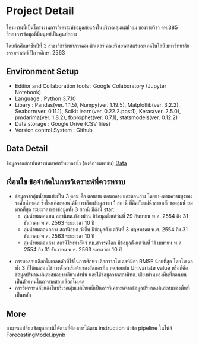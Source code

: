 # Project Detail
โครงงานนี้เป็นโครงงานการวิเคราะห์ข้อมูลภัยแล้งในบริเวณลุ่มแม่น้ำยม ของรายวิชา คพ.385 วิทยาการข้อมูลที่มีมนุษย์เป็นศูนย์กลาง

โดยนักศึกษาชั้นปีที่ 3 สาขาวิชาวิทยาการคอมพิวเตอร์ คณะวิทยาศาสตร์และเทคโนโลยี มหาวิทยาลัยธรรมศาสตร์ ปีการศึกษา 2563

## Environment Setup
  - Editior and Collaboration tools : Google Colaboratory (Jupyter Notebook)
  - Language : Python 3.7.10
  - Libary : Pandas(ver. 1.1.5), Numpy(ver. 1.19.5), Matplotlib(ver. 3.2.2), Seaborn(ver. 0.11.1), Scikit learn(ver. 0.22.2.post1), Keras(ver. 2.5.0), pmdarima(ver. 1.8.2), fbprophet(ver. 0.7.1), statsmodels(ver. 0.12.2)
  - Data storage : Google Drive (CSV files)
  - Version control System : Github

## Data Detail
ข้อมูลจากสถาบันสารสนเทศทรัพยากรน้ำ (องค์การมหาชน) [Data](https://drive.google.com/drive/folders/1ezFS9OX_Mmj8V-rSclCaBi8Mqthv2hA-?usp=sharing)


## เงื่อนไข ข้อจํากัดในการวิเคราะห์ที่ควรทราบ
- ข้อมูลจากลุ่มน้ำยมแบ่งเป็น 3 ตอน คือ ตอนบน ตอนกลาง และตอนล่าง โดยแบ่งตามความสูงของระดับน้ำทะเล ซึ่งในแต่ละตอนได้มีการเลือกข้อมูลจาก 1 สถานี ที่ติดกับแม่น้ำสายหลักของลุ่มน้ำยมมากที่สุด ระยะเวลาของข้อมูลทั้ง 3 สถานี มีดังนี้
star:
  - ลุ่มน้ำยมตอนบน สถานีทต.เชียงม่วน มีข้อมูลตั้งแต่วันที่ 29 กันยายน พ.ศ. 2554 ถึง 31 ธันวาคม พ.ศ. 2563 ระยะเวลา 10 ปี
  - ลุ่มน้ำยมตอนกลาง สถานีอบต.วังชื้น  มีข้อมูลตั้งแต่วันที่ 3 พฤษภาคม พ.ศ. 2554 ถึง 31 ธันวาคม พ.ศ. 2563 ระยะเวลา 10 ปี
  - ลุ่มน้ำยมตอนล่าง สถานีโรงฆ่าสัตว์ ทม.สวรรคโลก  มีข้อมูลตั้งแต่วันที่ 11 เมษายน พ.ศ. 2554 ถึง 31 ธันวาคม พ.ศ. 2563 ระยะเวลา 10 ปี
* การทดสอบเลือกโมเดลหลักที่ใช้ในการศึกษา เลือกจากโมเดลที่มีค่า RMSE น้อยที่สุด โดยโมเดลทั้ง 3 ที่ใช้ทดสอบใช้การตั้งค่าเริ่มต้นของอัลกอรทึม ทดสอบกับ Univariate value หรือก็คือข้อมูลปริมาณฝนสะสมอย่างเดียวเท่านั้น และใช้ข้อมูลจากสถานีทต. เชียงม่วนของพื้นที่ตอนบนเป็นตัวแทนในการทดสอบเลือกโมเดล
* การวิเคราะห์ภัยแล้งในบริเวณลุ่มแม่น้ำยมนี้เป็นการวิเคราะห์จากข้อมูลปริมาณฝนสะสมของพื้นที่เป็นหลัก


## More
สามารถเปลี่ยนข้อมูลสถานีได้ตามที่ต้องการได้ตาม instruction หัวข้อ pipeline ในไฟล์ ForecastingModel.ipynb
